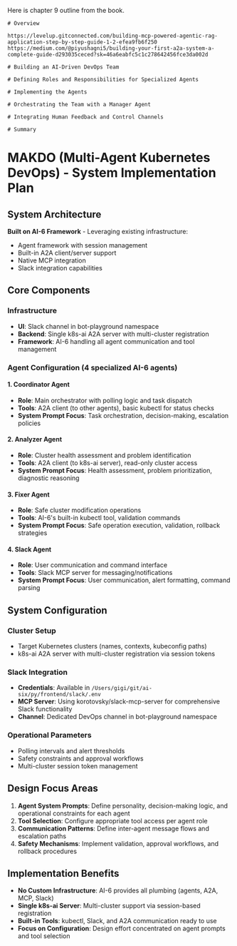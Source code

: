 
Here is chapter 9 outline from the book.

```
# Overview

https://levelup.gitconnected.com/building-mcp-powered-agentic-rag-application-step-by-step-guide-1-2-efea9fb6f250
https://medium.com/@piyushagni5/building-your-first-a2a-system-a-complete-guide-d293035ceced?sk=46a6eabfc5c1c278642456fce3da002d

# Building an AI-Driven DevOps Team

# Defining Roles and Responsibilities for Specialized Agents

# Implementing the Agents

# Orchestrating the Team with a Manager Agent

# Integrating Human Feedback and Control Channels

# Summary
```

# MAKDO (Multi-Agent Kubernetes DevOps) - System Implementation Plan

## System Architecture

**Built on AI-6 Framework** - Leveraging existing infrastructure:
- Agent framework with session management
- Built-in A2A client/server support
- Native MCP integration
- Slack integration capabilities

## Core Components

### Infrastructure
- **UI**: Slack channel in bot-playground namespace
- **Backend**: Single k8s-ai A2A server with multi-cluster registration
- **Framework**: AI-6 handling all agent communication and tool management

### Agent Configuration (4 specialized AI-6 agents)

#### 1. Coordinator Agent
- **Role**: Main orchestrator with polling logic and task dispatch
- **Tools**: A2A client (to other agents), basic kubectl for status checks
- **System Prompt Focus**: Task orchestration, decision-making, escalation policies

#### 2. Analyzer Agent
- **Role**: Cluster health assessment and problem identification
- **Tools**: A2A client (to k8s-ai server), read-only cluster access
- **System Prompt Focus**: Health assessment, problem prioritization, diagnostic reasoning

#### 3. Fixer Agent
- **Role**: Safe cluster modification operations
- **Tools**: AI-6's built-in kubectl tool, validation commands
- **System Prompt Focus**: Safe operation execution, validation, rollback strategies

#### 4. Slack Agent
- **Role**: User communication and command interface
- **Tools**: Slack MCP server for messaging/notifications
- **System Prompt Focus**: User communication, alert formatting, command parsing

## System Configuration

### Cluster Setup
- Target Kubernetes clusters (names, contexts, kubeconfig paths)
- k8s-ai A2A server with multi-cluster registration via session tokens

### Slack Integration
- **Credentials**: Available in `/Users/gigi/git/ai-six/py/frontend/slack/.env`
- **MCP Server**: Using korotovsky/slack-mcp-server for comprehensive Slack functionality
- **Channel**: Dedicated DevOps channel in bot-playground namespace

### Operational Parameters
- Polling intervals and alert thresholds
- Safety constraints and approval workflows
- Multi-cluster session token management

## Design Focus Areas

1. **Agent System Prompts**: Define personality, decision-making logic, and operational constraints for each agent
2. **Tool Selection**: Configure appropriate tool access per agent role
3. **Communication Patterns**: Define inter-agent message flows and escalation paths
4. **Safety Mechanisms**: Implement validation, approval workflows, and rollback procedures

## Implementation Benefits

- **No Custom Infrastructure**: AI-6 provides all plumbing (agents, A2A, MCP, Slack)
- **Single k8s-ai Server**: Multi-cluster support via session-based registration
- **Built-in Tools**: kubectl, Slack, and A2A communication ready to use
- **Focus on Configuration**: Design effort concentrated on agent prompts and tool selection
